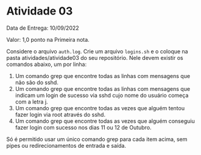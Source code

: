 # Atividade 03

Data de Entrega: 10/09/2022

Valor: 1,0 ponto na Primeira nota.

Considere o arquivo `auth.log`. Crie um arquivo `logins.sh` e o coloque na pasta atividades/atividade03 do seu repositório. Nele devem existir os comandos abaixo, um por linha:


1. Um comando grep que encontre todas as linhas com mensagens que não são do sshd.
2. Um comando grep que encontre todas as linhas com mensagens que indicam um login de sucesso via sshd cujo nome do usuário começa com a letra j.
3. Um comando grep que encontre todas as vezes que alguém tentou fazer login via root através do sshd.
4. Um comando grep que encontre todas as vezes que alguém conseguiu fazer login com sucesso nos dias 11 ou 12 de Outubro.

Só é permitido usar um único comando grep para cada item acima, sem pipes ou redirecionamentos de entrada e saída.
